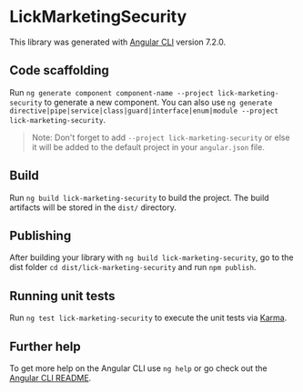 # LickMarketingSecurity

This library was generated with [Angular CLI](https://github.com/angular/angular-cli) version 7.2.0.

## Code scaffolding

Run `ng generate component component-name --project lick-marketing-security` to generate a new component. You can also use `ng generate directive|pipe|service|class|guard|interface|enum|module --project lick-marketing-security`.
> Note: Don't forget to add `--project lick-marketing-security` or else it will be added to the default project in your `angular.json` file. 

## Build

Run `ng build lick-marketing-security` to build the project. The build artifacts will be stored in the `dist/` directory.

## Publishing

After building your library with `ng build lick-marketing-security`, go to the dist folder `cd dist/lick-marketing-security` and run `npm publish`.

## Running unit tests

Run `ng test lick-marketing-security` to execute the unit tests via [Karma](https://karma-runner.github.io).

## Further help

To get more help on the Angular CLI use `ng help` or go check out the [Angular CLI README](https://github.com/angular/angular-cli/blob/master/README.md).
